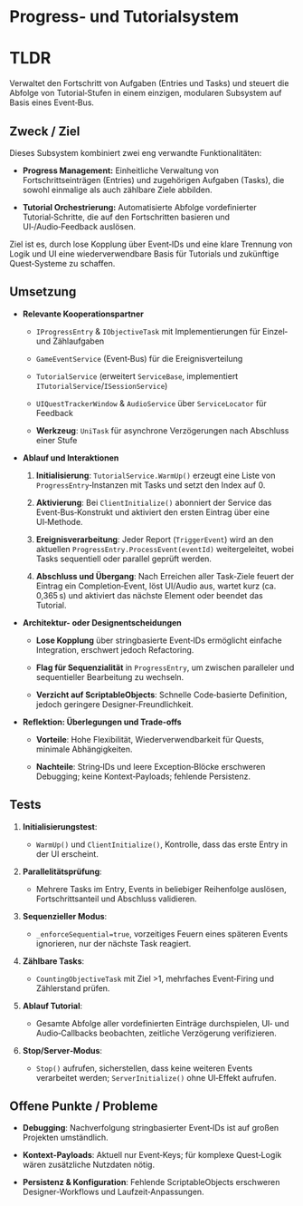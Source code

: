 # Progress‑ und Tutorialsystem

# TLDR

Verwaltet den Fortschritt von Aufgaben (Entries und Tasks) und steuert die Abfolge von Tutorial‑Stufen in einem einzigen, modularen Subsystem auf Basis eines Event‑Bus.

## Zweck / Ziel

Dieses Subsystem kombiniert zwei eng verwandte Funktionalitäten:

- **Progress Management:** Einheitliche Verwaltung von Fortschrittseinträgen (Entries) und zugehörigen Aufgaben (Tasks), die sowohl einmalige als auch zählbare Ziele abbilden.
    
- **Tutorial Orchestrierung:** Automatisierte Abfolge vordefinierter Tutorial‑Schritte, die auf den Fortschritten basieren und UI‑/Audio‑Feedback auslösen.
    

Ziel ist es, durch lose Kopplung über Event‑IDs und eine klare Trennung von Logik und UI eine wiederverwendbare Basis für Tutorials und zukünftige Quest‑Systeme zu schaffen.

## Umsetzung

- **Relevante Kooperationspartner**
    
    - `IProgressEntry` & `IObjectiveTask` mit Implementierungen für Einzel‑ und Zählaufgaben
        
    - `GameEventService` (Event‑Bus) für die Ereignisverteilung
        
    - `TutorialService` (erweitert `ServiceBase`, implementiert `ITutorialService`/`ISessionService`)
        
    - `UIQuestTrackerWindow` & `AudioService` über `ServiceLocator` für Feedback
        
    - **Werkzeug**: `UniTask` für asynchrone Verzögerungen nach Abschluss einer Stufe
        
- **Ablauf und Interaktionen**
    
    1. **Initialisierung**: `TutorialService.WarmUp()` erzeugt eine Liste von `ProgressEntry`‑Instanzen mit Tasks und setzt den Index auf 0.
        
    2. **Aktivierung**: Bei `ClientInitialize()` abonniert der Service das Event‑Bus‑Konstrukt und aktiviert den ersten Eintrag über eine UI‑Methode.
        
    3. **Ereignisverarbeitung**: Jeder Report (`TriggerEvent`) wird an den aktuellen `ProgressEntry.ProcessEvent(eventId)` weitergeleitet, wobei Tasks sequentiell oder parallel geprüft werden.
        
    4. **Abschluss und Übergang**: Nach Erreichen aller Task‑Ziele feuert der Eintrag ein Completion‑Event, löst UI/Audio aus, wartet kurz (ca. 0,365 s) und aktiviert das nächste Element oder beendet das Tutorial.
        
- **Architektur- oder Designentscheidungen**
    
    - **Lose Kopplung** über stringbasierte Event‑IDs ermöglicht einfache Integration, erschwert jedoch Refactoring.
        
    - **Flag für Sequenzialität** in `ProgressEntry`, um zwischen paralleler und sequentieller Bearbeitung zu wechseln.
        
    - **Verzicht auf ScriptableObjects**: Schnelle Code‑basierte Definition, jedoch geringere Designer‑Freundlichkeit.
        
- **Reflektion: Überlegungen und Trade‑offs**
    
    - **Vorteile**: Hohe Flexibilität, Wiederverwendbarkeit für Quests, minimale Abhängigkeiten.
        
    - **Nachteile**: String‑IDs und leere Exception‑Blöcke erschweren Debugging; keine Kontext‑Payloads; fehlende Persistenz.
        


## Tests

1. **Initialisierungstest**:
    
    - `WarmUp()` und `ClientInitialize()`, Kontrolle, dass das erste Entry in der UI erscheint.
        
2. **Parallelitätsprüfung**:
    
    - Mehrere Tasks im Entry, Events in beliebiger Reihenfolge auslösen, Fortschrittsanteil und Abschluss validieren.
        
3. **Sequenzieller Modus**:
    
    - `_enforceSequential=true`, vorzeitiges Feuern eines späteren Events ignorieren, nur der nächste Task reagiert.
        
4. **Zählbare Tasks**:
    
    - `CountingObjectiveTask` mit Ziel >1, mehrfaches Event‑Firing und Zählerstand prüfen.
        
5. **Ablauf Tutorial**:
    
    - Gesamte Abfolge aller vordefinierten Einträge durchspielen, UI‑ und Audio‑Callbacks beobachten, zeitliche Verzögerung verifizieren.
        
6. **Stop/Server‑Modus**:
    
    - `Stop()` aufrufen, sicherstellen, dass keine weiteren Events verarbeitet werden; `ServerInitialize()` ohne UI‑Effekt aufrufen.
        

## Offene Punkte / Probleme

- **Debugging**: Nachverfolgung stringbasierter Event‑IDs ist auf großen Projekten umständlich.
    
- **Kontext‑Payloads**: Aktuell nur Event‑Keys; für komplexe Quest‑Logik wären zusätzliche Nutzdaten nötig.
    
- **Persistenz & Konfiguration**: Fehlende ScriptableObjects erschweren Designer‑Workflows und Laufzeit‑Anpassungen.